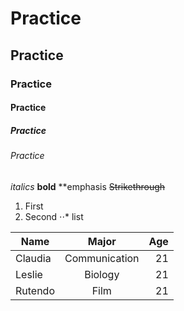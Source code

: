 # Practice
## Practice
### Practice
#### Practice
##### Practice
###### Practice

*italics*
**bold**
**emphasis
~~Strikethrough~~

1. First 
2. Second
⋅⋅* list

| Name       | Major           | Age |
| ------------- |:-------------:| -----:|
| Claudia     | Communication | 21 |
| Leslie    | Biology      |  21 |
| Rutendo | Film      |    21 |

